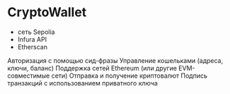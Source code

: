 # CryptoWallet
- сеть Sepolia
- Infura API 
- Etherscan 

Авторизация с помощью сид-фразы
Управление кошельками (адреса, ключи, баланс)
Поддержка сетей Ethereum (или другие EVM-совместимые сети)
Отправка и получение криптовалют
Подпись транзакций с использованием приватного ключа